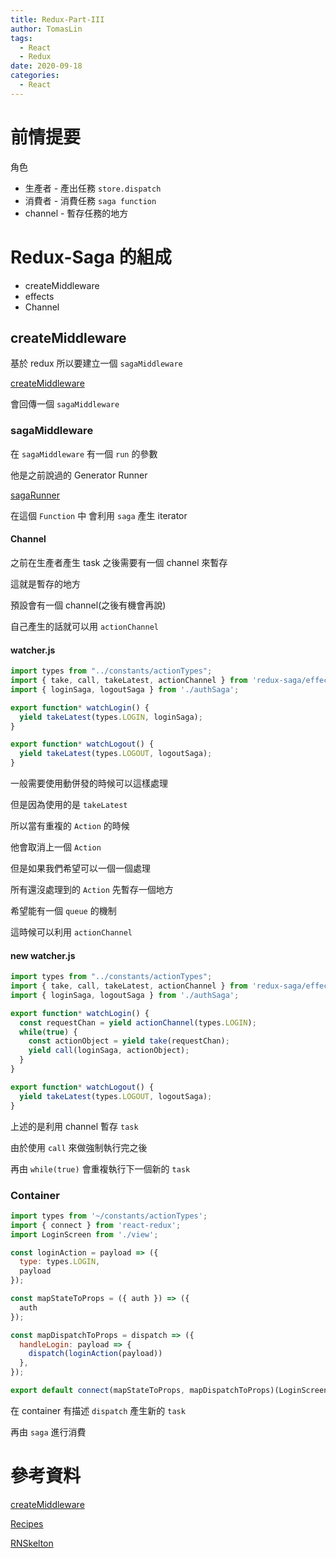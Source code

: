 ```yaml
---
title: Redux-Part-III
author: TomasLin
tags:
  - React
  - Redux 
date: 2020-09-18
categories:
  - React
---
```


# 前情提要

角色

* 生產者 - 產出任務 `store.dispatch`
* 消費者 - 消費任務 `saga function`
* channel - 暫存任務的地方

# Redux-Saga 的組成

* createMiddleware
* effects
* Channel

## createMiddleware

基於 redux 所以要建立一個 `sagaMiddleware`

[createMiddleware](https://github.com/redux-saga/redux-saga/blob/master/packages/core/src/internal/middleware.js)

會回傳一個 `sagaMiddleware`

### sagaMiddleware

在 `sagaMiddleware` 有一個 `run` 的參數

他是之前說過的 Generator Runner 

[sagaRunner](https://github.com/redux-saga/redux-saga/blob/master/packages/core/src/internal/runSaga.js)

在這個 `Function` 中 會利用 `saga` 產生 iterator

#### Channel

之前在生產者產生 task 之後需要有一個 channel 來暫存

這就是暫存的地方

預設會有一個 channel(之後有機會再說)

自己產生的話就可以用 `actionChannel` 

#### watcher.js

```javascript
import types from "../constants/actionTypes";
import { take, call, takeLatest, actionChannel } from 'redux-saga/effects';
import { loginSaga, logoutSaga } from './authSaga';

export function* watchLogin() {
  yield takeLatest(types.LOGIN, loginSaga);
}

export function* watchLogout() {
  yield takeLatest(types.LOGOUT, logoutSaga);
}
```

一般需要使用動併發的時候可以這樣處理

但是因為使用的是 `takeLatest`

所以當有重複的 `Action` 的時候

他會取消上一個 `Action`

但是如果我們希望可以一個一個處理

所有還沒處理到的 `Action` 先暫存一個地方

希望能有一個 `queue` 的機制

這時候可以利用 `actionChannel` 

#### new watcher.js

```javascript
import types from "../constants/actionTypes";
import { take, call, takeLatest, actionChannel } from 'redux-saga/effects';
import { loginSaga, logoutSaga } from './authSaga';

export function* watchLogin() {
  const requestChan = yield actionChannel(types.LOGIN);
  while(true) {
    const actionObject = yield take(requestChan);
    yield call(loginSaga, actionObject);
  }
}

export function* watchLogout() {
  yield takeLatest(types.LOGOUT, logoutSaga);
}
```

上述的是利用 channel 暫存 `task`

由於使用 `call` 來做強制執行完之後

再由 `while(true)` 會重複執行下一個新的 `task`

### Container

```javascript
import types from '~/constants/actionTypes';
import { connect } from 'react-redux';
import LoginScreen from './view';

const loginAction = payload => ({
  type: types.LOGIN,
  payload
});

const mapStateToProps = ({ auth }) => ({
  auth
});

const mapDispatchToProps = dispatch => ({
  handleLogin: payload => {
    dispatch(loginAction(payload))
  },
});

export default connect(mapStateToProps, mapDispatchToProps)(LoginScreen);
```

在 container 有描述 `dispatch` 產生新的 `task`

再由 `saga` 進行消費

# 參考資料

[createMiddleware](https://github.com/redux-saga/redux-saga/blob/master/packages/core/src/internal/middleware.js)

[Recipes](https://redux-saga.js.org/docs/recipes/)

[RNSkelton](https://github.com/horsekitlin/RNSkelton)

